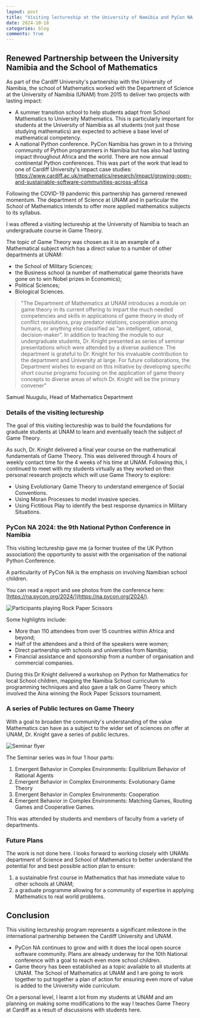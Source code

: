 ```yaml
---
layout: post
title: "Visiting lectureship at the University of Namibia and PyCon NA 2024"
date: 2024-10-18
categories: blog
comments: true
---
```


## Renewed Partnership between the University Namibia and the School of Mathematics

As part of the Cardiff University's partnership with the University of Namibia,
the school of Mathematics
worked with the Department of Science at the University of Namibia (UNAM) from 2015 to deliver two projects with lasting impact:

- A summer transition school to help students adapt from School Mathematics to
  University Mathematics. This is particularly important for students at the
  University of Namibia as all students (not just those studying mathematics) are
  expected to achieve a base level of mathematical competency.
- A national Python conference. PyCon Namibia has grown in to a thriving
  community of Python programmers in Namibia but has also had lasting impact
  throughout Africa and the world. There are now annual continental Python
  conferences. This was part of the work that lead to one of Cardiff University's impact case studies: https://www.cardiff.ac.uk/mathematics/research/impact/growing-open-and-sustainable-software-communities-across-africa

Following the COVID-19 pandemic this partnership has garnered renewed momentum.
The department of Science at UNAM and in particular the School of Mathematics
intends to offer more applied mathematics subjects to its syllabus.

I
was offered a visiting lectureship at the University of Namibia to teach an undergraduate
course in Game Theory.

The topic of Game Theory was chosen as it is an example of a Mathematical
subject which has a direct value to a number of other departments at UNAM:

- the School of Military Sciences;
- the Business school (a number of mathematical game
  theorists have gone on to win Nobel prizes in Economics);
- Political Sciences;
- Biological Sciences.

> "The Department of Mathematics at UNAM introduces a module on game theory in its current offering to impart the much needed
> competencies and skills in applications of game theory in study of conflict resolutions, pray predator relations, cooperation among
> humans, or anything else classified as “an intelligent, rational, decision-maker”.
> In addition to teaching the module to our undergraduate students,
> Dr. Knight presented as series of seminar presentations which were attended by a diverse audience.
> The department is grateful to Dr. Knight for his invaluable contribution to the department and University at large.
> For future collaborations, the Department wishes to expand on this initiative by developing specific short course
> programs focusing on the application of game theory concepts to diverse areas of which Dr. Knight will be the
> primary convener"

Samuel Nuugulu, Head of Mathematics Department

### Details of the visiting lectureship

The goal of this visiting lectureship was to build the foundations for graduate
students at UNAM to learn and eventually teach the subject of Game Theory.

As such, Dr. Knight delivered a final year course on the mathematical
fundamentals of Game Theory. This was delivered through 4 hours of weekly
contact time for the 4 weeks of his time at UNAM. Following this, I continued to
meet with my students virtually as they worked on their personal research
projects which will use Game Theory to explore:

- Using Evolutionary Game Theory to understand emergence of Social Conventions.
- Using Moran Processes to model invasive species.
- Using Fictitious Play to identify the best response dynamics in Military Situations.

### PyCon NA 2024: the 9th National Python Conference in Namibia

This visiting lectureship gave me (a former trustee of the UK Python
association) the opportunity to assist with the organisation of the national Python Conference.

A particularity of PyCon NA is the emphasis on involving Namibian school
children.

You can read a report and see photos from the conference here: [https://na.pycon.org/2024/](https://na.pycon.org/2024/).

![Participants playing Rock Paper Scissors](https://na.pycon.org/media/filer_public_thumbnails/filer_public/f8/25/f82544d5-5ea2-4859-abc3-f28da148a62c/2024_game_theory.jpeg__1170x658_q85_crop_subject_location-1851%2C1201_subsampling-2_upscale.jpg)

Some highlights include:

- More than 110 attendees from over 15 countries within Africa and beyond;
- Half of the attendees and a third of the speakers were women;
- Direct partnership with schools and universities from Namibia;
- Financial assistance and sponsorship from a number of organisation and
  commercial companies.

During this Dr Knight delivered a workshop on Python for Mathematics for local
School children, mapping the Namibia School curriculum to programming techniques
and also gave a talk on Game Theory which involved the Aina winning the Rock
Paper Scissors tournament.

### A series of Public lectures on Game Theory

With a goal to broaden the community's understanding of the value Mathematics
can have as a subject to the wider set of sciences on offer at UNAM, Dr. Knight
gave a series of public lectures.

![Seminar flyer](https://cdn.fosstodon.org/media_attachments/files/112/088/419/748/582/874/small/8635413d19006be0.png)

The Seminar series was in four 1 hour parts:

1. Emergent Behavior in Complex Environments: Equilibrium Behavior of Rational Agents
2. Emergent Behavior in Complex Environments: Evolutionary Game Theory
3. Emergent Behavior in Complex Environments: Cooperation
4. Emergent Behavior in Complex Environments: Matching Games, Routing Games and Cooperative Games.

This was attended by students and members of faculty from a variety of
departments.

### Future Plans

The work is not done here. I looks forward to working closely with UNAMs
department of Science and School of Mathematics to better understand the
potential for and best possible action plan to ensure:

1. a sustainable first course in Mathematics that has immediate value to other
   schools at UNAM;
2. a graduate programme allowing for a community of expertise in applying
   Mathematics to real world problems.

## Conclusion

This visiting lectureship program represents a significant milestone in the international
partnership between the Cardiff University and UNAM.

- PyCon NA continues to grow and with it does the local open source software
  community. Plans are already underway for the 10th National conference with a
  goal to reach even more school children.
- Game theory has been established as a topic available to all students at UNAM.
  The School of Mathematics at UNAM and I are going to work together to
  put together a plan of action for ensuring even more of value is added to the
  University wide curriculum.

On a personal level, I learnt a lot from my students at UNAM and am
planning on making some modifications to the way I teaches Game Theory at
Cardiff as a result of discussions with students here.
